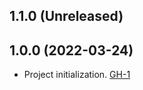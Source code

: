 ## 1.1.0 (Unreleased)

## 1.0.0 (2022-03-24)

- Project initialization. [GH-1](https://github.com/terraform-alicloud-modules/terraform-alicloud-alb-server-group/pull/1)
